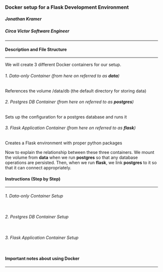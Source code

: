 ### Docker setup for a Flask Development Environment
##### Jonathan Kramer
##### Circa Victor Software Engineer

--------------------------

#### Description and File Structure
--------------------------

We will create 3 different Docker containers for our setup.

###### 1. Data-only Container (from here on referred to as **data**)
References the volume /data/db (the default directory for storing data)

###### 2. Postgres DB Container (from here on referred to as **postgres**)
Sets up the configuration for a postgres database and runs it

###### 3. Flask Application Container (from here on referred to as **flask**)
Creates a Flask environment with proper python packages

Now to explain the relationship between these three containers. We mount the volume from **data** when we run **postgres** so that any database operations are persisted. Then, when we run **flask**, we link **postgres** to it so that it can connect appropriately.

#### Instructions (Step by Step)
--------------------------

###### 1. Data-only Container Setup

```

```

###### 2. Postgres DB Container Setup


```

```

###### 3. Flask Application Container Setup

```

```


#### Important notes about using Docker
--------------------------


